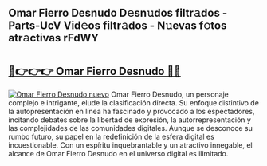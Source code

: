 ## Omar Fierro Desnudo D𝚎sn𝚞dos filtr𝚊dos - Parts-UcV Vid𝚎os filtr𝚊dos - N𝚞evas f𝚘tos atr𝚊ctivas rFdWY

# <h2><a href="http://mb13msk.tromn.icu/?c=Omar+Fierro+Desnudo">🔗👉👉👉 Omar Fierro Desnudo 🔗🔗</a></h2>

[![Omar Fierro Desnudo nuevo](https://i.imgur.com/pEAQMta.gif)](http://mb13msk.tromn.icu/?c=Omar+Fierro+Desnudo)
Omar Fierro Desnudo, un personaje complejo e intrigante, elude la clasificación directa. Su enfoque distintivo de la autopresentación en línea ha fascinado y provocado a los espectadores, incitando debates sobre la libertad de expresión, la autorrepresentación y las complejidades de las comunidades digitales. Aunque se desconoce su rumbo futuro, su papel en la redefinición de la esfera digital es incuestionable. Con un espíritu inquebrantable y un atractivo innegable, el alcance de Omar Fierro Desnudo en el universo digital es ilimitado.
